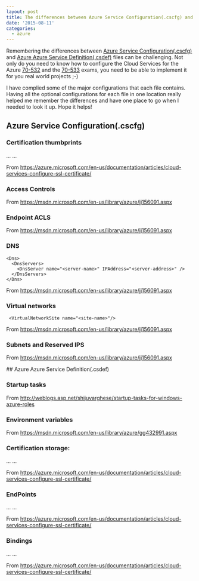 ```yaml
---
layout: post
title: The differences between Azure Service Configuration(.cscfg) and Azure Service Definition(.csdef) Files
date: '2015-08-11'
categories:
  - azure
---
```


Remembering the differences between [Azure Service Configuration(.cscfg)](#cscfg) and [Azure Azure Service Definition(.csdef)](#csdef) files can be challenging.  Not only do you need to know how to configure the Cloud Services for the Azure [70-532](https://www.microsoft.com/learning/en-us/exam-70-532.aspx) and the [70-533](https://www.microsoft.com/learning/en-us/exam-70-533.aspx) exams, you need to be able to implement it for you real world projects ;-)

I have complied some of the major configurations that each file contains.  Having all the optional configurations for each file in one location really helped me remember the differences and have one place to go when I needed to look it up.  Hope it helps!

## <a name="cscfg"> Azure Service Configuration(.cscfg)

### Certification thumbprints

  <Role name="Deployment">
...
    <Certificates>
        <Certificate name="SampleCertificate"
            thumbprint="9427befa18ec6865a9ebdc79d4c38de50e6316ff"
            thumbprintAlgorithm="sha1" />
    </Certificates>
...
</Role>

From <https://azure.microsoft.com/en-us/documentation/articles/cloud-services-configure-ssl-certificate/>

### Access Controls
  <ServiceConfiguration>
  <NetworkConfiguration>
    <AccessControls>
      <AccessControl name="aclName1">
        <Rule order="<rule-order>" action="<rule-action>" remoteSubnet="<subnet-address>" description="rule-description"/>
      </AccessControl>
    </AccessControls>

From <https://msdn.microsoft.com/en-us/library/azure/jj156091.aspx>

### Endpoint ACLS
   <EndpointAcls>
      <EndpointAcl role="<role-name>" endpoint="<endpoint-name>" accessControl="<acl-name>"/>
    </EndpointAcls>

From <https://msdn.microsoft.com/en-us/library/azure/jj156091.aspx>

### DNS
    <Dns>
      <DnsServers>
        <DnsServer name="<server-name>" IPAddress="<server-address>" />
      </DnsServers>
    </Dns>

From <https://msdn.microsoft.com/en-us/library/azure/jj156091.aspx>

### Virtual networks
     <VirtualNetworkSite name="<site-name>"/>

From <https://msdn.microsoft.com/en-us/library/azure/jj156091.aspx>

### Subnets and Reserved IPS
  <AddressAssignments>
      <InstanceAddress roleName="<role-name>">
        <Subnets>
          <Subnet name="<subnet-name>"/>
        </Subnets>
      </InstanceAddress>
      <ReservedIPs>
        <ReservedIP name="<reserved-ip-name>"/>
      </ReservedIPs>
    </AddressAssignments>

From <https://msdn.microsoft.com/en-us/library/azure/jj156091.aspx>


##<a name="csdef"> Azure Azure Service Definition(.csdef)

### Startup tasks
  <WebRole name="WebRole1" vmsize="Small">
    <Startup>
     <Task commandLine="install.cmd" executionContext="elevated" />
    </Startup>

From <http://weblogs.asp.net/shijuvarghese/startup-tasks-for-windows-azure-roles>

### Environment variables
  <WebRole name="WebRole1">
      <Runtime>
         <Environment>
            <Variable name="MyEnvironmentVariable" value="MyVariableValue" />
         </Environment>
      </Runtime>
   </WebRole>

From <https://msdn.microsoft.com/en-us/library/azure/gg432991.aspx>

### Certification storage:
  <WebRole name="CertificateTesting" vmsize="Small">
...
    <Certificates>
        <Certificate name="SampleCertificate"
                     storeLocation="LocalMachine"
                     storeName="CA" />
    </Certificates>
...
</WebRole>

From <https://azure.microsoft.com/en-us/documentation/articles/cloud-services-configure-ssl-certificate/>

### EndPoints
  <WebRole name="CertificateTesting" vmsize="Small">
...
    <Endpoints>
        <InputEndpoint name="HttpsIn" protocol="https" port="443"
            certificate="SampleCertificate" />
    </Endpoints>
...
</WebRole>

From <https://azure.microsoft.com/en-us/documentation/articles/cloud-services-configure-ssl-certificate/>

### Bindings
  <WebRole name="CertificateTesting" vmsize="Small">
...
    <Sites>
        <Site name="Web">
            <Bindings>
                <Binding name="HttpsIn" endpointName="HttpsIn" />
            </Bindings>
        </Site>
    </Sites>
...
</WebRole>

From <https://azure.microsoft.com/en-us/documentation/articles/cloud-services-configure-ssl-certificate/>
